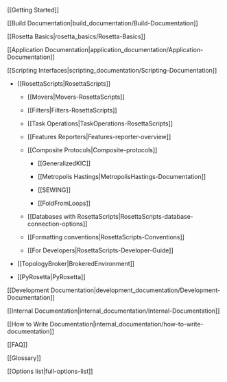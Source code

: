 [[Getting Started]]

[[Build Documentation|build_documentation/Build-Documentation]]

[[Rosetta Basics|rosetta_basics/Rosetta-Basics]]

[[Application Documentation|application_documentation/Application-Documentation]]

[[Scripting Interfaces|scripting_documentation/Scripting-Documentation]]

* [[RosettaScripts|RosettaScripts]]

   * [[Movers|Movers-RosettaScripts]]

   * [[Filters|Filters-RosettaScripts]]

   * [[Task Operations|TaskOperations-RosettaScripts]]

   * [[Features Reporters|Features-reporter-overview]]

   * [[Composite Protocols|Composite-protocols]]
     
     * [[GeneralizedKIC]]
     
     * [[Metropolis Hastings|MetropolisHastings-Documentation]]
     
     * [[SEWING]]

     * [[FoldFromLoops]]

   * [[Databases with RosettaScripts|RosettaScripts-database-connection-options]]

   * [[Formatting conventions|RosettaScripts-Conventions]]

   * [[For Developers|RosettaScripts-Developer-Guide]]

* [[TopologyBroker|BrokeredEnvironment]]

* [[PyRosetta|PyRosetta]]

[[Development Documentation|development_documentation/Development-Documentation]]

<!---BEGIN_INTERNAL-->
[[Internal Documentation|internal_documentation/Internal-Documentation]]

[[How to Write Documentation|internal_documentation/how-to-write-documentation]]
<!---END_INTERNAL-->

[[FAQ]]

[[Glossary]]

[[Options list|full-options-list]]
